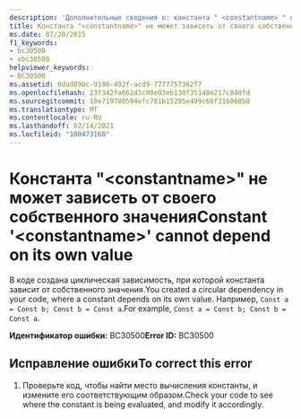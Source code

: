 ```yaml
---
description: 'Дополнительные сведения о: константа " <constantname> " не может зависеть от своего собственного значения'
title: Константа "<constantname>" не может зависеть от своего собственного значения
ms.date: 07/20/2015
f1_keywords:
- bc30500
- vbc30500
helpviewer_keywords:
- BC30500
ms.assetid: 0dad89bc-9196-492f-acd9-7777757362f7
ms.openlocfilehash: 23f342fa662d3c00e03eb130f35140e217c840fd
ms.sourcegitcommit: 10e719780594efc781b15295e499c66f316068b8
ms.translationtype: MT
ms.contentlocale: ru-RU
ms.lasthandoff: 02/14/2021
ms.locfileid: "100473168"
---
```

# <a name="constant-constantname-cannot-depend-on-its-own-value"></a><span data-ttu-id="a7dd4-103">Константа "\<constantname>" не может зависеть от своего собственного значения</span><span class="sxs-lookup"><span data-stu-id="a7dd4-103">Constant '\<constantname>' cannot depend on its own value</span></span>

<span data-ttu-id="a7dd4-104">В коде создана циклическая зависимость, при которой константа зависит от собственного значения.</span><span class="sxs-lookup"><span data-stu-id="a7dd4-104">You created a circular dependency in your code, where a constant depends on its own value.</span></span> <span data-ttu-id="a7dd4-105">Например, `Const a = Const b; Const b = Const a`.</span><span class="sxs-lookup"><span data-stu-id="a7dd4-105">For example, `Const a = Const b; Const b = Const a`.</span></span>  
  
 <span data-ttu-id="a7dd4-106">**Идентификатор ошибки:** BC30500</span><span class="sxs-lookup"><span data-stu-id="a7dd4-106">**Error ID:** BC30500</span></span>  
  
## <a name="to-correct-this-error"></a><span data-ttu-id="a7dd4-107">Исправление ошибки</span><span class="sxs-lookup"><span data-stu-id="a7dd4-107">To correct this error</span></span>  
  
1. <span data-ttu-id="a7dd4-108">Проверьте код, чтобы найти место вычисления константы, и измените его соответствующим образом.</span><span class="sxs-lookup"><span data-stu-id="a7dd4-108">Check your code to see where the constant is being evaluated, and modify it accordingly.</span></span>
